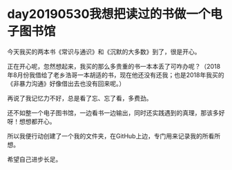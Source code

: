 # day20190530我想把读过的书做一个电子图书馆

今天我买的两本书《常识与通识》和《沉默的大多数》到了，很是开心。

正在开心呢，忽然想起来，我买的那么多贵重的书一本本丢了可咋办呢？（2018年8月份我借给了老乡浩哥一本胡适的书，现在他还没有还我；也是2018年我买的《非暴力沟通》好像借出去也没有回来呢。）

再说了我记忆力不好，总是看了忘、忘了看，多费劲。

还不如整一个电子图书馆，一边看书一边输出，同时还实践遇到的真理，那该多好呀！想想都开心。

所以我便行动创建了一个我的文件夹，在GitHub上边，专门用来记录我的所看所想。

希望自己进步长足。
